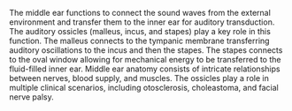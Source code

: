 The middle ear functions to connect the sound waves from the external environment and transfer them to the inner ear for auditory transduction. The auditory ossicles (malleus, incus, and stapes) play a key role in this function. The malleus connects to the tympanic membrane transferring auditory oscillations to the incus and then the stapes. The stapes connects to the oval window allowing for mechanical energy to be transferred to the fluid-filled inner ear. Middle ear anatomy consists of intricate relationships between nerves, blood supply, and muscles. The ossicles play a role in multiple clinical scenarios, including otosclerosis, choleastoma, and facial nerve palsy.
